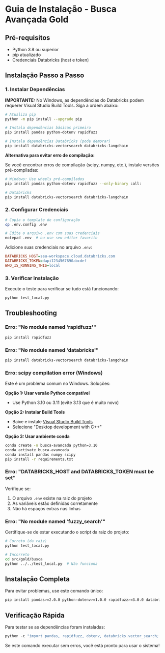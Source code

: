 # Guia de Instalação - Busca Avançada Gold

## Pré-requisitos

- Python 3.8 ou superior
- pip atualizado
- Credenciais Databricks (host e token)

## Instalação Passo a Passo

### 1. Instalar Dependências

**IMPORTANTE:** No Windows, as dependências do Databricks podem requerer Visual Studio Build Tools. Siga a ordem abaixo:

```bash
# Atualiza pip
python -m pip install --upgrade pip

# Instala dependências básicas primeiro
pip install pandas python-dotenv rapidfuzz

# Instala dependências Databricks (pode demorar)
pip install databricks-vectorsearch databricks-langchain
```

**Alternativa para evitar erro de compilação:**

Se você encontrar erros de compilação (scipy, numpy, etc.), instale versões pré-compiladas:

```bash
# Windows: Use wheels pré-compilados
pip install pandas python-dotenv rapidfuzz --only-binary :all:

# Databricks
pip install databricks-vectorsearch databricks-langchain
```

### 2. Configurar Credenciais

```bash
# Copia o template de configuração
cp .env.config .env

# Edite o arquivo .env com suas credenciais
notepad .env  # ou use seu editor favorito
```

Adicione suas credenciais no arquivo `.env`:

```ini
DATABRICKS_HOST=seu-workspace.cloud.databricks.com
DATABRICKS_TOKEN=dapi1234567890abcdef
WHO_IS_RUNNING_THIS=local
```

### 3. Verificar Instalação

Execute o teste para verificar se tudo está funcionando:

```bash
python test_local.py
```

## Troubleshooting

### Erro: "No module named 'rapidfuzz'"

```bash
pip install rapidfuzz
```

### Erro: "No module named 'databricks'"

```bash
pip install databricks-vectorsearch databricks-langchain
```

### Erro: scipy compilation error (Windows)

Este é um problema comum no Windows. Soluções:

**Opção 1: Usar versão Python compatível**
- Use Python 3.10 ou 3.11 (evite 3.13 que é muito novo)

**Opção 2: Instalar Build Tools**
- Baixe e instale [Visual Studio Build Tools](https://visualstudio.microsoft.com/downloads/)
- Selecione "Desktop development with C++"

**Opção 3: Usar ambiente conda**
```bash
conda create -n busca-avancada python=3.10
conda activate busca-avancada
conda install pandas numpy scipy
pip install -r requirements.txt
```

### Erro: "DATABRICKS_HOST and DATABRICKS_TOKEN must be set"

Verifique se:
1. O arquivo `.env` existe na raiz do projeto
2. As variáveis estão definidas corretamente
3. Não há espaços extras nas linhas

### Erro: "No module named 'fuzzy_search'"

Certifique-se de estar executando o script da raiz do projeto:

```bash
# Correto (da raiz)
python test_local.py

# Incorreto
cd src/gold/busca
python ../../test_local.py  # Não funciona
```

## Instalação Completa 

Para evitar problemas, use este comando único:

```bash
pip install pandas>=2.0.0 python-dotenv>=1.0.0 rapidfuzz>=3.0.0 databricks-vectorsearch>=0.22 databricks-langchain>=0.1.0
```

## Verificação Rápida

Para testar se as dependências foram instaladas:

```python
python -c "import pandas, rapidfuzz, dotenv, databricks.vector_search; print('Todas as dependências instaladas!')"
```

Se este comando executar sem erros, você está pronto para usar o sistema!

